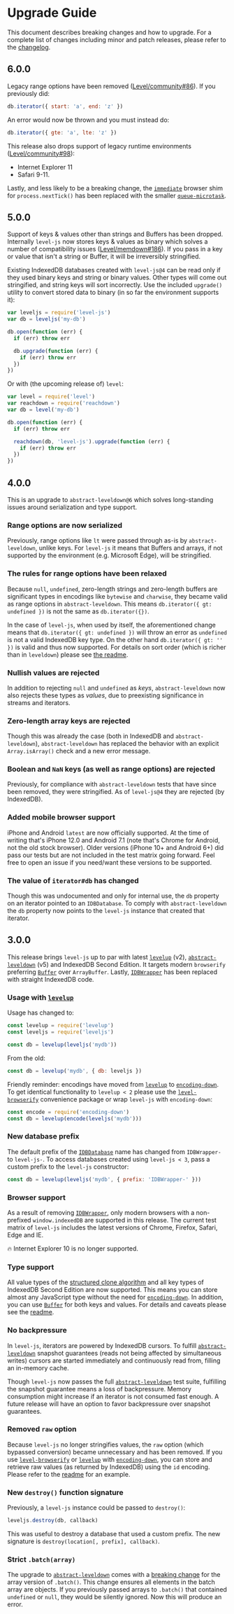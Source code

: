 # Upgrade Guide

This document describes breaking changes and how to upgrade. For a complete list of changes including minor and patch releases, please refer to the [changelog][changelog].

## 6.0.0

Legacy range options have been removed ([Level/community#86](https://github.com/Level/community/issues/86)). If you previously did:

```js
db.iterator({ start: 'a', end: 'z' })
```

An error would now be thrown and you must instead do:

```js
db.iterator({ gte: 'a', lte: 'z' })
```

This release also drops support of legacy runtime environments ([Level/community#98](https://github.com/Level/community/issues/98)):

- Internet Explorer 11
- Safari 9-11.

Lastly, and less likely to be a breaking change, the [`immediate`](https://github.com/calvinmetcalf/immediate) browser shim for `process.nextTick()` has been replaced with the smaller [`queue-microtask`](https://github.com/feross/queue-microtask).

## 5.0.0

Support of keys & values other than strings and Buffers has been dropped. Internally `level-js` now stores keys & values as binary which solves a number of compatibility issues ([Level/memdown#186](https://github.com/Level/memdown/issues/186)). If you pass in a key or value that isn't a string or Buffer, it will be irreversibly stringified.

Existing IndexedDB databases created with `level-js@4` can be read only if they used binary keys and string or binary values. Other types will come out stringified, and string keys will sort incorrectly. Use the included `upgrade()` utility to convert stored data to binary (in so far the environment supports it):

```js
var leveljs = require('level-js')
var db = leveljs('my-db')

db.open(function (err) {
  if (err) throw err

  db.upgrade(function (err) {
    if (err) throw err
  })
})
```

Or with (the upcoming release of) `level`:

```js
var level = require('level')
var reachdown = require('reachdown')
var db = level('my-db')

db.open(function (err) {
  if (err) throw err

  reachdown(db, 'level-js').upgrade(function (err) {
    if (err) throw err
  })
})
```

## 4.0.0

This is an upgrade to `abstract-leveldown@6` which solves long-standing issues around serialization and type support.

### Range options are now serialized

Previously, range options like `lt` were passed through as-is by `abstract-leveldown`, unlike keys. For `level-js` it means that Buffers and arrays, if not supported by the environment (e.g. Microsoft Edge), will be stringified.

### The rules for range options have been relaxed

Because `null`, `undefined`, zero-length strings and zero-length buffers are significant types in encodings like `bytewise` and `charwise`, they became valid as range options in `abstract-leveldown`. This means `db.iterator({ gt: undefined })` is not the same as `db.iterator({})`.

In the case of `level-js`, when used by itself, the aforementioned change means that `db.iterator({ gt: undefined })` will throw an error as `undefined` is not a valid IndexedDB key type. On the other hand `db.iterator({ gt: '' })` is valid and thus now supported. For details on sort order (which is richer than in `leveldown`) please see [the readme](README.md).

### Nullish values are rejected

In addition to rejecting `null` and `undefined` as _keys_, `abstract-leveldown` now also rejects these types as _values_, due to preexisting significance in streams and iterators.

### Zero-length array keys are rejected

Though this was already the case (both in IndexedDB and `abstract-leveldown`), `abstract-leveldown` has replaced the behavior with an explicit `Array.isArray()` check and a new error message.

### Boolean and `NaN` keys (as well as range options) are rejected

Previously, for compliance with `abstract-leveldown` tests that have since been removed, they were stringified. As of `level-js@4` they are rejected (by IndexedDB).

### Added mobile browser support

iPhone and Android `latest` are now officially supported. At the time of writing that's iPhone 12.0 and Android 7.1 (note that's Chrome for Android, not the old stock browser). Older versions (iPhone 10+ and Android 6+) did pass our tests but are not included in the test matrix going forward. Feel free to open an issue if you need/want these versions to be supported.

### The value of `iterator#db` has changed

Though this was undocumented and only for internal use, the `db` property on an iterator pointed to an `IDBDatabase`. To comply with `abstract-leveldown` the `db` property now points to the `level-js` instance that created that iterator.

## 3.0.0

This release brings `level-js` up to par with latest [`levelup`][levelup] (v2), [`abstract-leveldown`][abstract-leveldown] (v5) and IndexedDB Second Edition. It targets modern `browserify` preferring [`Buffer`][buffer] over `ArrayBuffer`. Lastly, [`IDBWrapper`][idbwrapper] has been replaced with straight IndexedDB code.

### Usage with [`levelup`][levelup]

Usage has changed to:

```js
const levelup = require('levelup')
const leveljs = require('leveljs')

const db = levelup(leveljs('mydb'))
```

From the old:

```js
const db = levelup('mydb', { db: leveljs })
```

Friendly reminder: encodings have moved from [`levelup`][levelup] to [`encoding-down`][encoding-down]. To get identical functionality to `levelup < 2` please use the [`level-browserify`][level-browserify] convenience package or wrap `level-js` with `encoding-down`:

```js
const encode = require('encoding-down')
const db = levelup(encode(leveljs('mydb')))
```

### New database prefix

The default prefix of the [`IDBDatabase`][idbdatabase] name has changed from `IDBWrapper-` to `level-js-`. To access databases created using `level-js < 3`, pass a custom prefix to the `level-js` constructor:

```js
const db = levelup(leveljs('mydb', { prefix: 'IDBWrapper-' }))
```

### Browser support

As a result of removing [`IDBWrapper`][idbwrapper], only modern browsers with a non-prefixed `window.indexedDB` are supported in this release. The current test matrix of `level-js` includes the latest versions of Chrome, Firefox, Safari, Edge and IE.

:fire: Internet Explorer 10 is no longer supported.

### Type support

All value types of the [structured clone algorithm][structured-clone-algorithm] and all key types of IndexedDB Second Edition are now supported. This means you can store almost any JavaScript type without the need for [`encoding-down`][encoding-down]. In addition, you can use [`Buffer`][buffer] for both keys and values. For details and caveats please see the [readme][readme].

### No backpressure

In `level-js`, iterators are powered by IndexedDB cursors. To fulfill [`abstract-leveldown`][abstract-leveldown] snapshot guarantees (reads not being affected by simultaneous writes) cursors are started immediately and continuously read from, filling an in-memory cache.

Though `level-js` now passes the full [`abstract-leveldown`][abstract-leveldown] test suite, fulfilling the snapshot guarantee means a loss of backpressure. Memory consumption might increase if an iterator is not consumed fast enough. A future release will have an option to favor backpressure over snapshot guarantees.

### Removed `raw` option

Because `level-js` no longer stringifies values, the `raw` option (which bypassed conversion) became unnecessary and has been removed. If you use [`level-browserify`][level-browserify] or [`levelup`][levelup] with [`encoding-down`][encoding-down], you can store and retrieve raw values (as returned by IndexedDB) using the `id` encoding. Please refer to the [readme][readme] for an example.

### New `destroy()` function signature

Previously, a `level-js` instance could be passed to `destroy()`:

```js
leveljs.destroy(db, callback)
```

This was useful to destroy a database that used a custom prefix. The new signature is `destroy(location[, prefix], callback)`.

### Strict `.batch(array)`

The upgrade to [`abstract-leveldown`][abstract-leveldown] comes with a [breaking change](https://github.com/Level/abstract-leveldown/commit/a2621ad70571f6ade9d2be42632ece042e068805) for the array version of `.batch()`. This change ensures all elements in the batch array are objects. If you previously passed arrays to `.batch()` that contained `undefined` or `null`, they would be silently ignored. Now this will produce an error.

[readme]: README.md

[changelog]: CHANGELOG.md

[buffer]: https://nodejs.org/api/buffer.html

[idbwrapper]: https://www.npmjs.com/package/idb-wrapper

[abstract-leveldown]: https://github.com/Level/abstract-leveldown

[levelup]: https://github.com/Level/levelup

[encoding-down]: https://github.com/Level/encoding-down

[level-browserify]: https://github.com/Level/level-browserify

[idbdatabase]: https://developer.mozilla.org/en-US/docs/Web/API/IDBDatabase

[structured-clone-algorithm]: https://developer.mozilla.org/en-US/docs/Web/API/Web_Workers_API/Structured_clone_algorithm
